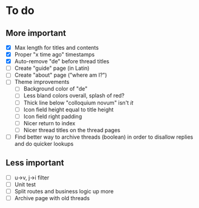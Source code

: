 # To do

## More important
- [x] Max length for titles and contents
- [x] Proper "x time ago" timestamps
- [x] Auto-remove "de" before thread titles
- [ ] Create "guide" page (in Latin)
- [ ] Create "about" page ("where am I?")
- [ ] Theme improvements
  - [ ] Background color of "de"
  - [ ] Less bland colors overall, splash of red?
  - [ ] Thick line below "colloquium novum" isn't _it_
  - [ ] Icon field height equal to title height
  - [ ] Icon field right padding
  - [ ] Nicer return to index
  - [ ] Nicer thread titles on the thread pages
- [ ] Find better way to archive threads (boolean) in order to disallow replies and do quicker lookups

## Less important
- [ ] u->v, j->i filter
- [ ] Unit test
- [ ] Split routes and business logic up more
- [ ] Archive page with old threads
